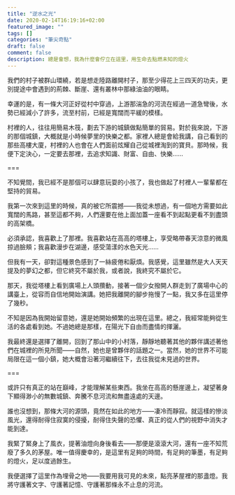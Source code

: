 ```yaml
---
title: "逆水之光"
date: 2020-02-14T16:19:16+02:00
featured_image: ""
tags: []
categories: "筆尖奇點"
draft: false
comment: false
description: 總是會想，我為什麼會佇立在這里，用生命去點燃未知的燈火
---
```


我們的村子被群山環繞，若是想走陸路離開村子，那至少得花上三四天的功夫，更別提途中會遇到的荊棘、斷崖、還有叢林中那綠油油的眼睛。

幸運的是，有一條大河正好從村中穿過，上游那湍急的河流在經過一道急彎後，水勢已經減小了許多，流至村前，已經是寬闊而平緩的模樣。

村裡的人，往往用簡易木筏，劃去下游的城鎮做點簡單的貿易。對於我來說，下游的那個城鎮，大概就是小時候夢里的快樂之都。家裡人總是會給我講，自己看到的那些高樓大廈，村裡的人也會在人們面前炫耀自己從城裡淘到的寶貝。那時候，我便下定決心，一定要去那裡，去追求知識、財富、自由、快樂……

===

不知覺間，我已經不是那個可以肆意玩耍的小孩了，我也做起了村裡人一輩輩都在堅持的貿易。

我第一次來到這里的時候，真的被它所震撼——我從未想過，有一個地方需要如此寬闊的馬路，甚至這都不夠，人們還要在他上面加蓋一座看不到起點更看不到盡頭的高架橋。

必須承認，我喜歡上了那裡。我喜歡站在高高的塔樓上，享受略帶春天涼意的微風掠過臉頰；我喜歡漫步在湖邊，感受蕩漾的水色天光……

但我有一天，卻對這種景色感到了一絲疲倦和厭煩。我感覺，這里雖然是大人天天提及的夢幻之都，但它終究不屬於我，或者說，我終究不屬於它。

那天，我從塔樓上看到廣場上人頭攢動，接著一個少女撥開人群走到了廣場中心的講臺上，從容而自信地開始演講。她把我離開的腳步拖慢了一點，我又多在這里停了幾秒。

不知是因為我開始留意她，還是她開始頻繁的出現在這里。總之，我經常能夠從生活的各處看到她。不過她總是那樣，在陽光下自由而盡情的揮灑。

我最終還是選擇了離開，回到了那山中的小村落，靜靜地聽著其他的夥伴講述著他們在城裡的所見所聞——自然，她也是曾夥伴的話題之一。當然，她的世界不可能局限在這一個小鎮，她大概會沿著河繼續往下，去往我從未見過的世界。

===

或許只有真正的站在巔峰，才能理解某些東西。我坐在高高的懸崖邊上，凝望著身下顯得渺小的無數城鎮、奔騰不息河流和無盡遠處的天邊。

誰也沒想到，那條大河的源頭，竟然在如此的地方——凄冷而靜寂。就這樣的慘淡風光，還得耐得住寂寞的侵擾，耐得住失聲的恐懼、真正的從人們的視野中消失才能到達。

我緊了緊身上了風衣，提著油燈向身後看去——那便是滾滾大河，還有一座不知荒廢了多久的茅屋。唯一值得慶幸的，是這里有足夠的時間，有足夠的筆墨，有足夠的燈火，足以度過餘生。

我便選擇了這里作為埋骨之地——我要用我可見的未來，點亮茅屋裡的那盞燈。我將守護著文字、守護著記憶、守護著那條永不止息的河流。